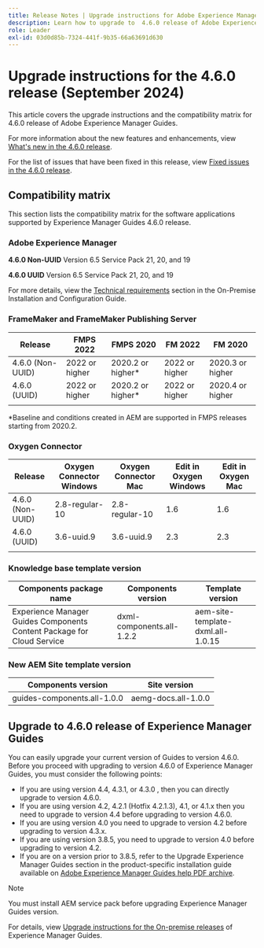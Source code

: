```yaml
---
title: Release Notes | Upgrade instructions for Adobe Experience Manager Guides 4.6.0 release
description: Learn how to upgrade to  4.6.0 release of Adobe Experience Manager Guides
role: Leader
exl-id: 03d0d85b-7324-441f-9b35-66a63691d630
---
```

# Upgrade instructions for the 4.6.0 release (September 2024)

This article covers the upgrade instructions and the  compatibility matrix for 4.6.0 release of Adobe Experience Manager Guides.

For more information about the new features and enhancements, view [What's new in the 4.6.0 release](../release-info/whats-new-4-6.md).

For the list of issues that have been fixed in this release, view [Fixed issues in the 4.6.0 release](../release-info/fixed-issues-4-6-0.md).

## Compatibility matrix

This section lists the compatibility matrix for the software applications supported by Experience Manager Guides 4.6.0 release. 

### Adobe Experience Manager

**4.6.0 Non-UUID**
Version 6.5 Service Pack 21, 20, and 19

**4.6.0 UUID**
Version 6.5 Service Pack 21, 20, and 19

For more details, view the [Technical requirements](../install-guide/download-install-technical-requirements.md) section in the On-Premise Installation and Configuration Guide.

### FrameMaker and FrameMaker Publishing Server

|Release| FMPS 2022 | FMPS 2020 | FM 2022 | FM 2020 |
| --- | --- | --- | --- | --- |
|4.6.0 (Non-UUID)| 2022 or higher |2020.2 or higher* | 2022 or higher | 2020.3 or higher |
|4.6.0 (UUID) | 2022 or higher | 2020.2 or higher*  | 2022 or higher | 2020.4 or higher |
| | | | |

*Baseline and conditions created in AEM are supported in FMPS releases starting from 2020.2.

### Oxygen Connector

| Release | Oxygen Connector Windows | Oxygen Connector Mac | Edit in Oxygen Windows | Edit in Oxygen Mac |  
| --- | --- | --- |--- |--- |
| 4.6.0 (Non-UUID)|  2.8-regular-10| 2.8-regular-10 |  1.6 | 1.6  |
| 4.6.0 (UUID) | 3.6-uuid.9|3.6-uuid.9 |2.3 | 2.3  |
|  |  |   |  

### Knowledge base template version

|Components package name| Components version | Template version|
|---|---|---|
|Experience Manager Guides Components Content Package for Cloud Service|dxml-components.all-1.2.2| aem-site-template-dxml.all-1.0.15|

### New AEM Site template version


| Components version | Site version|
|---|---|
|guides-components.all-1.0.0|aemg-docs.all-1.0.0 |

## Upgrade to 4.6.0 release of Experience Manager Guides

You can easily upgrade your current version of Guides to version 4.6.0. Before you proceed with upgrading to version 4.6.0 of Experience Manager Guides, you must consider the following points:

- If you are using version 4.4, 4.3.1, or 4.3.0 , then you can directly upgrade to version 4.6.0. 
- If you are using version 4.2, 4.2.1 (Hotfix 4.2.1.3), 4.1, or 4.1.x then you need to upgrade to version 4.4 before upgrading to version 4.6.0.
- If you are using version 4.0 you need to upgrade to version 4.2 before upgrading to version 4.3.x.
- If you are using version 3.8.5, you need to upgrade to version 4.0 before upgrading to version 4.2.
- If you are on a version prior to 3.8.5, refer to the Upgrade Experience Manager Guides section in the product-specific installation guide available on [Adobe Experience Manager Guides help PDF archive](https://helpx.adobe.com/xml-documentation-for-experience-manager/archive.html).

>[!NOTE]
>
>You must install AEM service pack before upgrading Experience Manager Guides version.

For details, view [Upgrade instructions for the On-premise releases](../install-guide/upgrade-xml-documentation.md) of Experience Manager Guides.
